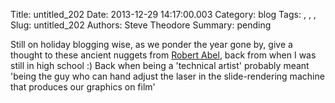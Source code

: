 Title: untitled_202
Date: 2013-12-29 14:17:00.003
Category: blog
Tags: , , , 
Slug: untitled_202
Authors: Steve Theodore
Summary: pending

Still on holiday blogging wise, as we ponder the year gone by, give a thought to these ancient nuggets from [Robert Abel](http://design.osu.edu/carlson/history/tree/abel.html), back from when I was still in high school :)  Back when being a 'technical artist' probably meant 'being the guy who can hand adjust the laser in the slide-rendering machine that produces our graphics on film'  
  


